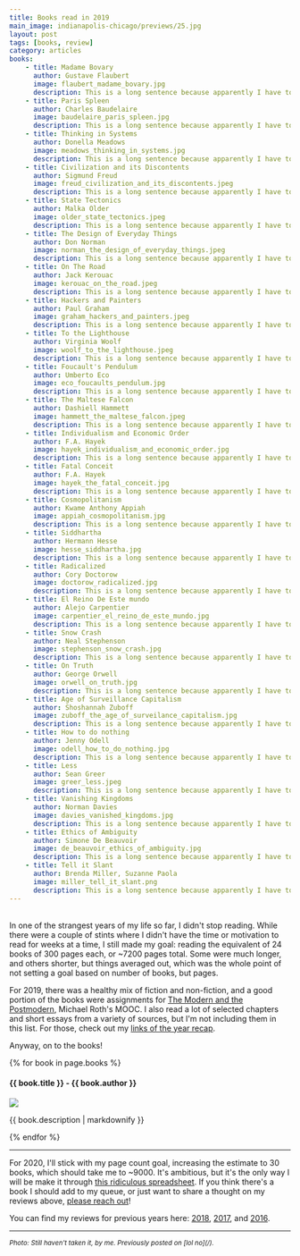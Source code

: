 ```yaml
---
title: Books read in 2019
main_image: indianapolis-chicago/previews/25.jpg
layout: post
tags: [books, review]
category: articles
books:
    - title: Madame Bovary
      author: Gustave Flaubert
      image: flaubert_madame_bovary.jpg
      description: This is a long sentence because apparently I have to do this in order to have things show up the right way?
    - title: Paris Spleen
      author: Charles Baudelaire
      image: baudelaire_paris_spleen.jpg
      description: This is a long sentence because apparently I have to do this in order to have things show up the right way?
    - title: Thinking in Systems
      author: Donella Meadows
      image: meadows_thinking_in_systems.jpg
      description: This is a long sentence because apparently I have to do this in order to have things show up the right way?
    - title: Civilization and its Discontents
      author: Sigmund Freud
      image: freud_civilization_and_its_discontents.jpeg
      description: This is a long sentence because apparently I have to do this in order to have things show up the right way?
    - title: State Tectonics
      author: Malka Older
      image: older_state_tectonics.jpeg
      description: This is a long sentence because apparently I have to do this in order to have things show up the right way?
    - title: The Design of Everyday Things
      author: Don Norman
      image: norman_the_design_of_everyday_things.jpeg
      description: This is a long sentence because apparently I have to do this in order to have things show up the right way?
    - title: On The Road
      author: Jack Kerouac
      image: kerouac_on_the_road.jpeg
      description: This is a long sentence because apparently I have to do this in order to have things show up the right way?
    - title: Hackers and Painters
      author: Paul Graham
      image: graham_hackers_and_painters.jpeg
      description: This is a long sentence because apparently I have to do this in order to have things show up the right way?
    - title: To the Lighthouse
      author: Virginia Woolf
      image: woolf_to_the_lighthouse.jpeg
      description: This is a long sentence because apparently I have to do this in order to have things show up the right way?
    - title: Foucault's Pendulum
      author: Umberto Eco
      image: eco_foucaults_pendulum.jpg
      description: This is a long sentence because apparently I have to do this in order to have things show up the right way?
    - title: The Maltese Falcon
      author: Dashiell Hammett
      image: hammett_the_maltese_falcon.jpeg
      description: This is a long sentence because apparently I have to do this in order to have things show up the right way?
    - title: Individualism and Economic Order
      author: F.A. Hayek
      image: hayek_individualism_and_economic_order.jpg
      description: This is a long sentence because apparently I have to do this in order to have things show up the right way?
    - title: Fatal Conceit
      author: F.A. Hayek
      image: hayek_the_fatal_conceit.jpg
      description: This is a long sentence because apparently I have to do this in order to have things show up the right way?
    - title: Cosmopolitanism
      author: Kwame Anthony Appiah
      image: appiah_cosmopolitanism.jpg
      description: This is a long sentence because apparently I have to do this in order to have things show up the right way?
    - title: Siddhartha
      author: Hermann Hesse
      image: hesse_siddhartha.jpg
      description: This is a long sentence because apparently I have to do this in order to have things show up the right way?
    - title: Radicalized
      author: Cory Doctorow
      image: doctorow_radicalized.jpg
      description: This is a long sentence because apparently I have to do this in order to have things show up the right way?
    - title: El Reino De Este mundo
      author: Alejo Carpentier
      image: carpentier_el_reino_de_este_mundo.jpg
      description: This is a long sentence because apparently I have to do this in order to have things show up the right way?
    - title: Snow Crash
      author: Neal Stephenson
      image: stephenson_snow_crash.jpg
      description: This is a long sentence because apparently I have to do this in order to have things show up the right way?
    - title: On Truth
      author: George Orwell
      image: orwell_on_truth.jpg
      description: This is a long sentence because apparently I have to do this in order to have things show up the right way?
    - title: Age of Surveillance Capitalism
      author: Shoshannah Zuboff
      image: zuboff_the_age_of_surveilance_capitalism.jpg
      description: This is a long sentence because apparently I have to do this in order to have things show up the right way?
    - title: How to do nothing
      author: Jenny Odell
      image: odell_how_to_do_nothing.jpg
      description: This is a long sentence because apparently I have to do this in order to have things show up the right way?
    - title: Less
      author: Sean Greer
      image: greer_less.jpeg
      description: This is a long sentence because apparently I have to do this in order to have things show up the right way?
    - title: Vanishing Kingdoms
      author: Norman Davies
      image: davies_vanished_kingdoms.jpg
      description: This is a long sentence because apparently I have to do this in order to have things show up the right way?
    - title: Ethics of Ambiguity
      author: Simone De Beauvoir
      image: de_beauvoir_ethics_of_ambiguity.jpg
      description: This is a long sentence because apparently I have to do this in order to have things show up the right way?
    - title: Tell it Slant
      author: Brenda Miller, Suzanne Paola
      image: miller_tell_it_slant.png
      description: This is a long sentence because apparently I have to do this in order to have things show up the right way?
---
```


<br>In one of the strangest years of my life so far, I didn't stop reading. While there were a couple of stints where I didn't have the time or motivation to read for weeks at a time, I still made my goal: reading the equivalent of 24 books of 300 pages each, or ~7200 pages total. Some were much longer, and others shorter, but things averaged out, which was the whole point of not setting a goal based on number of books, but pages.

For 2019, there was a healthy mix of fiction and non-fiction, and a good portion of the books were assignments for [The Modern and the Postmodern](https://www.coursera.org/learn/modern-postmodern-1/), Michael Roth's MOOC. I also read a lot of selected chapters and short essays from a variety of sources, but I'm not including them in this list. For those, check out my [links of the year recap](/).

Anyway, on to the books!

{% for book in page.books %}
  <div class="book-review" id="{{book.title | downcase | replace: ' ', '-'}}">
  <h4>{{ book.title }} - {{ book.author }}</h4>
  <img class="book-cover book-border" src="{{ site.image_path }}books/{{ book.image }}">
  <p>{{ book.description | markdownify }}</p>
  </div>
{% endfor %}

<hr>

For 2020, I'll stick with my page count goal, increasing the estimate to 30 books, which should take me to ~9000. It's ambitious, but it's the only way I will be make it through [this ridiculous spreadsheet](https://docs.google.com/spreadsheets/d/1VkbAVV86-HRxxl0PlCTVl_beF2GjvofUYeVyuNAAQTg/edit#gid=0). If you think there's a book I should add to my queue, or just want to share a thought on my reviews above, [please reach out](/contact)!

You can find my reviews for previous years here: [2018](/articles/2019/02/14/books/), [2017](/articles/2018/01/07/books/), and [2016](/articles/2017/01/06/books/).

<hr>
<small><em>Photo: Still haven't taken it, by me. Previously posted on [lol no](/).</em></small>
